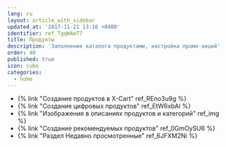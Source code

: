 ```yaml
---
lang: ru
layout: article_with_sidebar
updated_at: '2017-11-21 13:16 +0400'
identifier: ref_TgqWAeT7
title: Продукты
description: 'Заполнение каталога продуктами, настройка промо-акций'
order: 40
published: true
icon: cube
categories:
  - home
---
```

*   {% link "Создание продуктов в X-Cart" ref_REno3u9g %}
*   {% link "Создание цифровых продуктов" ref_EtW6xbAl %}
*   {% link "Изображения в описаниях продуктов и категорий" ref_img %}
*   {% link "Создание рекомендуемых продуктов" ref_0GmOySU6 %}
*   {% link "Раздел Недавно просмотренные" ref_6JFXM2Ni %}